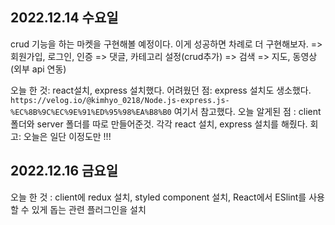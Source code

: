 ## 2022.12.14 수요일 
crud 기능을 하는 마켓을 구현해볼 예정이다. 
이게 성공하면 차례로 더 구현해보자. 
=> 회원가입, 로그인, 인증 
=> 댓글, 카테고리 설정(crud추가)
=> 검색
=> 지도, 동영상(외부 api 연동)

오늘 한 것: react설치, express 설치했다. 
어려웠던 점: express 설치도 생소했다. `https://velog.io/@kimhyo_0218/Node.js-express.js-%EC%8B%9C%EC%9E%91%ED%95%98%EA%B8%B0` 여기서 참고했다.
오늘 알게된 점 : client 폴더와 server 폴더를 따로 만들어준것. 각각 react 설치, express 설치를 해줬다. 
회고: 오늘은 일단 이정도만 !!! 

## 2022.12.16 금요일 
오늘 한 것 : client에 redux 설치, styled component 설치, React에서 ESlint를 사용할 수 있게 돕는 관련 플러그인을 설치